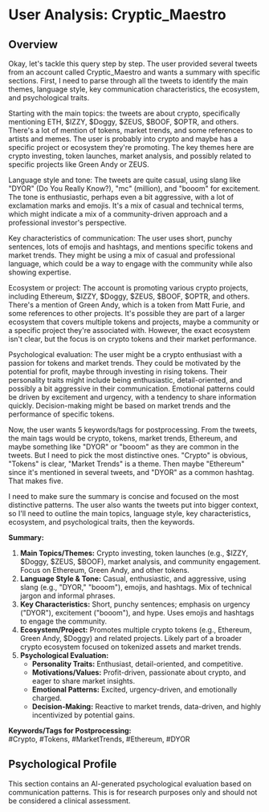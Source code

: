 # User Analysis: Cryptic_Maestro

## Overview

<think>
Okay, let's tackle this query step by step. The user provided several tweets from an account called Cryptic_Maestro and wants a summary with specific sections. First, I need to parse through all the tweets to identify the main themes, language style, key communication characteristics, the ecosystem, and psychological traits.

Starting with the main topics: the tweets are about crypto, specifically mentioning ETH, $IZZY, $Doggy, $ZEUS, $BOOF, $OPTR, and others. There's a lot of mention of tokens, market trends, and some references to artists and memes. The user is probably into crypto and maybe has a specific project or ecosystem they're promoting. The key themes here are crypto investing, token launches, market analysis, and possibly related to specific projects like Green Andy or ZEUS.

Language style and tone: The tweets are quite casual, using slang like "DYOR" (Do You Really Know?), "mc" (million), and "booom" for excitement. The tone is enthusiastic, perhaps even a bit aggressive, with a lot of exclamation marks and emojis. It's a mix of casual and technical terms, which might indicate a mix of a community-driven approach and a professional investor's perspective.

Key characteristics of communication: The user uses short, punchy sentences, lots of emojis and hashtags, and mentions specific tokens and market trends. They might be using a mix of casual and professional language, which could be a way to engage with the community while also showing expertise.

Ecosystem or project: The account is promoting various crypto projects, including Ethereum, $IZZY, $Doggy, $ZEUS, $BOOF, $OPTR, and others. There's a mention of Green Andy, which is a token from Matt Furie, and some references to other projects. It's possible they are part of a larger ecosystem that covers multiple tokens and projects, maybe a community or a specific project they're associated with. However, the exact ecosystem isn't clear, but the focus is on crypto tokens and their market performance.

Psychological evaluation: The user might be a crypto enthusiast with a passion for tokens and market trends. They could be motivated by the potential for profit, maybe through investing in rising tokens. Their personality traits might include being enthusiastic, detail-oriented, and possibly a bit aggressive in their communication. Emotional patterns could be driven by excitement and urgency, with a tendency to share information quickly. Decision-making might be based on market trends and the performance of specific tokens.

Now, the user wants 5 keywords/tags for postprocessing. From the tweets, the main tags would be crypto, tokens, market trends, Ethereum, and maybe something like "DYOR" or "booom" as they are common in the tweets. But I need to pick the most distinctive ones. "Crypto" is obvious, "Tokens" is clear, "Market Trends" is a theme. Then maybe "Ethereum" since it's mentioned in several tweets, and "DYOR" as a common hashtag. That makes five.

I need to make sure the summary is concise and focused on the most distinctive patterns. The user also wants the tweets put into bigger context, so I'll need to outline the main topics, language style, key characteristics, ecosystem, and psychological traits, then the keywords.
</think>

**Summary:**  
1. **Main Topics/Themes:** Crypto investing, token launches (e.g., $IZZY, $Doggy, $ZEUS, $BOOF), market analysis, and community engagement. Focus on Ethereum, Green Andy, and other tokens.  
2. **Language Style & Tone:** Casual, enthusiastic, and aggressive, using slang (e.g., "DYOR," "booom"), emojis, and hashtags. Mix of technical jargon and informal phrases.  
3. **Key Characteristics:** Short, punchy sentences; emphasis on urgency ("DYOR"), excitement ("booom"), and hype. Uses emojis and hashtags to engage the community.  
4. **Ecosystem/Project:** Promotes multiple crypto tokens (e.g., Ethereum, Green Andy, $Doggy) and related projects. Likely part of a broader crypto ecosystem focused on tokenized assets and market trends.  
5. **Psychological Evaluation:**  
   - **Personality Traits:** Enthusiast, detail-oriented, and competitive.  
   - **Motivations/Values:** Profit-driven, passionate about crypto, and eager to share market insights.  
   - **Emotional Patterns:** Excited, urgency-driven, and emotionally charged.  
   - **Decision-Making:** Reactive to market trends, data-driven, and highly incentivized by potential gains.  

**Keywords/Tags for Postprocessing:**  
#Crypto, #Tokens, #MarketTrends, #Ethereum, #DYOR

## Psychological Profile

This section contains an AI-generated psychological evaluation based on communication patterns. This is for research purposes only and should not be considered a clinical assessment.
